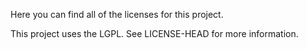 Here you can find all of the licenses for this project.

This project uses the LGPL. See LICENSE-HEAD for more information.